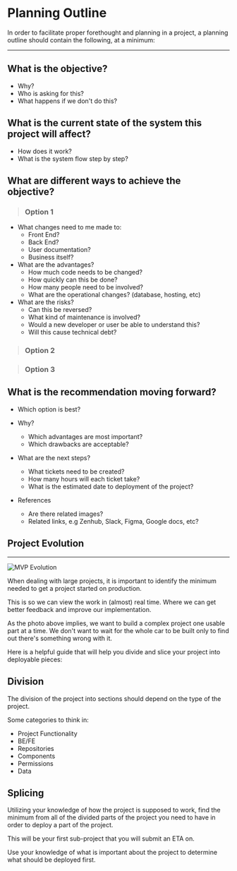 # Planning Outline

In order to facilitate proper forethought and planning in a project, a planning outline should contain the following, at a minimum:

---

## What is the objective?

- Why?
- Who is asking for this?
- What happens if we don't do this?

## What is the current state of the system this project will affect?

- How does it work?
- What is the system flow step by step?

## What are different ways to achieve the objective?

> ### Option 1

- What changes need to me made to:
  - Front End?
  - Back End?
  - User documentation?
  - Business itself?
- What are the advantages?
  - How much code needs to be changed?
  - How quickly can this be done?
  - How many people need to be involved?
  - What are the operational changes? (database, hosting, etc)
- What are the risks?
  - Can this be reversed?
  - What kind of maintenance is involved?
  - Would a new developer or user be able to understand this?
  - Will this cause technical debt?

> ### Option 2

> ### Option 3

## What is the recommendation moving forward?

- Which option is best?
- Why?
  - Which advantages are most important?
  - Which drawbacks are acceptable?
- What are the next steps?
  - What tickets need to be created?
  - How many hours will each ticket take?
  - What is the estimated date to deployment of the project?

- References
  - Are there related images?
  - Related links, e.g Zenhub, Slack, Figma, Google docs, etc?

## Project Evolution

---

![MVP Evolution](https://miro.medium.com/max/1218/0*qRXU5slD4fjtlycF.jpg)

When dealing with large projects, it is important to identify the minimum needed to get a project started on production.

This is so we can view the work in (almost) real time. Where we can get better feedback and improve our implementation.

As the photo above implies, we want to build a complex project one usable part at a time. We don't want to wait for the whole car to be built only to find out there's something wrong with it.

Here is a helpful guide that will help you divide and slice your project into deployable pieces:

## Division

The division of the project into sections should depend on the type of the project.

Some categories to think in:

- Project Functionality
- BE/FE
- Repositories
- Components
- Permissions
- Data

## Splicing

Utilizing your knowledge of how the project is supposed to work, find the minimum from all of the divided parts of the project you need to have in order to deploy a part of the project.

This will be your first sub-project that you will submit an ETA on.

Use your knowledge of what is important about the project to determine what should be deployed first.